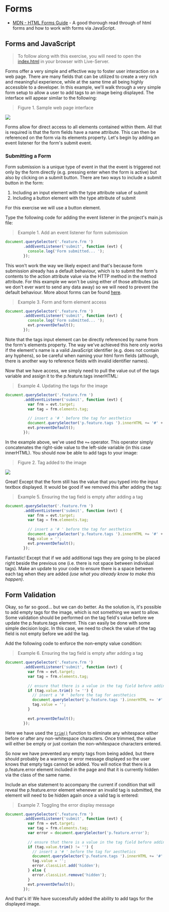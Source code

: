 # Forms

- [MDN - HTML Forms Guide](https://developer.mozilla.org/en-US/docs/Learn/HTML/Forms) - A good thorough read through of html forms and how to work with forms via JavaScript.

## Forms and JavaScript

> To follow along with this exercise, you will need to open the [index.html](./index.html) in your browser with Live-Server.

Forms offer a very simple and effective way to foster user interaction on a web page. There are many fields that can be utilized to create a very rich and meaningful experience, while at the same time all being highly accessible to a developer. In this example, we'll walk through a very simple form setup to allow a user to add tags to an image being displayed. The interface will appear similar to the following:

> Figure 1. Sample web page interface

![](./img/fig1.jpg)

Forms allow for direct access to all elements contained within them. All that is required is that the form fields have a name attribute. This can then be referenced on the form via its elements property. Let's begin by adding an event listener for the form's submit event.

### Submitting a Form

Form submission is a unique type of event in that the event is triggered not only by the form directly (e.g. pressing enter when the form is active) but also by clicking on a submit button. There are two ways to include a submit button in the form:

1. Including an input element with the type attribute value of submit
2. Including a button element with the type attribute of submit

For this exercise we will use a button element.

Type the following code for adding the event listener in the project's main.js file:

> Example 1. Add an event listener for form submission

```js
document.querySelector('.feature.frm ')
        .addEventListener('submit', function (evt) {
          console.log('Form submitted... ');
        });
```

This won't work the way we likely expect and that's because form submission already has a default behaviour, which is to submit the form's contents to the action attribute value via the HTTP method in the method attribute. For this example we won't be using either of those attributes (as we don't ever want to send any data away) so we will need to prevent the default behaviour. More about forms can be found [here](https://developer.mozilla.org/en-US/docs/Web/Guide/HTML/Forms).

> Example 3. Form and form element access

```js
document.querySelector('.feature.frm ')
        .addEventListener('submit', function (evt) {
          console.log('Form submitted... ');
          evt.preventDefault(); 
        });
```

Note that the tags input element can be directly referenced by name from the form's elements property. The way we've achieved this here only works if the element's name is a valid JavaScript identifier (e.g. does not contain any hyphens), so be careful when naming your html form fields (although, there is another way to reference fields with invalid identifier names).

Now that we have access, we simply need to pull the value out of the tags variable and assign it to the p.feature.tags innerHTML:

> Example 4. Updating the tags for the image

```js
document.querySelector('.feature.frm ')
        .addEventListener('submit', function (evt) {
          var frm = evt.target;
          var tag = frm.elements.tag;
          
          // insert a '# ' before the tag for aesthetics
          document.querySelector('p.feature.tags ').innerHTML += '#' + tag.value;
          evt.preventDefault();
        });
```

In the example above, we've used the `+=` operator. This operator simply concatenates the right-side value to the left-side variable (in this case innerHTML). You should now be able to add tags to your image:

> Figure 2. Tag added to the image

![](./img/fig2.jpg)

Great! Except that the form still has the value that you typed into the input textbox displayed. It would be good if we removed this after adding the tag:

> Example 5. Ensuring the tag field is empty after adding a tag

```js
document.querySelector('.feature.frm ')
        .addEventListener('submit', function (evt) {
          var frm = evt.target;
          var tag = frm.elements.tag;
          
          // insert a '# ' before the tag for aesthetics
          document.querySelector('p.feature.tags ').innerHTML += '#' + tag.value;
          tag.value = '';
          evt.preventDefault();
        });
```

Fantastic! Except that if we add additional tags they are going to be placed right beside the previous one (i.e. there is not space between individual tags). Make an update to your code to ensure there is a space between each tag when they are added *(use what you already know to make this happen)*.

## Form Validation

Okay, so far so good… but we can do better. As the solution is, it's possible to add empty tags for the image, which is not something we want to allow. Some validation should be performed on the tag field's value before we update the p.feature.tags element. This can easily be done with some simple decision logic. In this case, we need to check the value of the tag field is not empty before we add the tag.

Add the following code to enforce the non-empty value condition:

> Example 6. Ensuring the tag field is empty after adding a tag

```js
document.querySelector('.feature.frm ')
        .addEventListener('submit', function (evt) {
          var frm = evt.target;
          var tag = frm.elements.tag;
          
          // ensure that there is a value in the tag field before adding a tag
          if (tag.value.trim() != '') {
            // insert a '# ' before the tag for aesthetics
            document.querySelector('p.feature.tags ').innerHTML += '#' + tag.value;
            tag.value = '';
          }
          
          evt.preventDefault();
        });
```

Here we have used the [`trim()`](https://developer.mozilla.org/en-US/docs/Web/JavaScript/Reference/Global_Objects/String/Trim) function to eliminate any whitespace either before or after any non-whitespace characters. Once trimmed, the value will either be empty or just contain the non-whitespace characters entered.

So now we have prevented any empty tags from being added, but there should probably be a warning or error message displayed so the user knows that empty tags cannot be added. You will notice that there is a p.feature.error element included in the page and that it is currently hidden via the class of the same name.

Include an else statement to accompany the current if condition that will reveal the p.feature.error element whenever an invalid tag is submitted, the element will need to be hidden again once a valid tag is entered:

> Example 7. Toggling the error display message

```js
document.querySelector('.feature.frm ')
        .addEventListener('submit', function (evt) {
          var frm = evt.target;
          var tag = frm.elements.tag;
          var error = document.querySelector('p.feature.error');
          
          // ensure that there is a value in the tag field before adding a tag
          if (tag.value.trim() != '') {
            // insert a '# ' before the tag for aesthetics
            document.querySelector('p.feature.tags ').innerHTML += '#' + tag.value;
            tag.value = '';
            error.classList.add('hidden');
          } else {
            error.classList.remove('hidden');
          }
          evt.preventDefault();
        });
```

And that's it! We have successfully added the ability to add tags for the displayed image.
